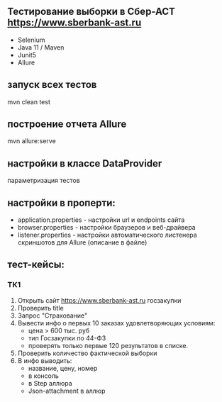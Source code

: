 ## Тестирование выборки в Сбер-АСТ https://www.sberbank-ast.ru
* Selenium
* Java 11 / Maven
* Junit5
* Allure

## запуск всех тестов
mvn clean test

## построение отчета Allure
mvn allure:serve

## настройки в классе DataProvider
параметризация тестов

## настройки в проперти:
* application.properties - настройки url и endpoints сайта
* browser.properties - настройки браузеров и веб-драйвера
* listener.properties - настройки автоматического листенера скриншотов для Allure (описание в файле)

## тест-кейсы:
### ТК1
1. Открыть сайт https://www.sberbank-ast.ru госзакупки
2. Проверить title
3. Запрос "Страхование"
4. Вывести инфо о первых 10 заказах удовлетворяющих условиям:
   * цена > 600 тыс. руб
   * тип Госзакупки по 44-ФЗ
   * проверять только первые 120 результатов в списке.
5. Проверить количество фактической выборки
6. В инфо выводить: 
   * название, цену, номер
   * в консоль
   * в Step аллюра
   * Json-attachment в аллюр